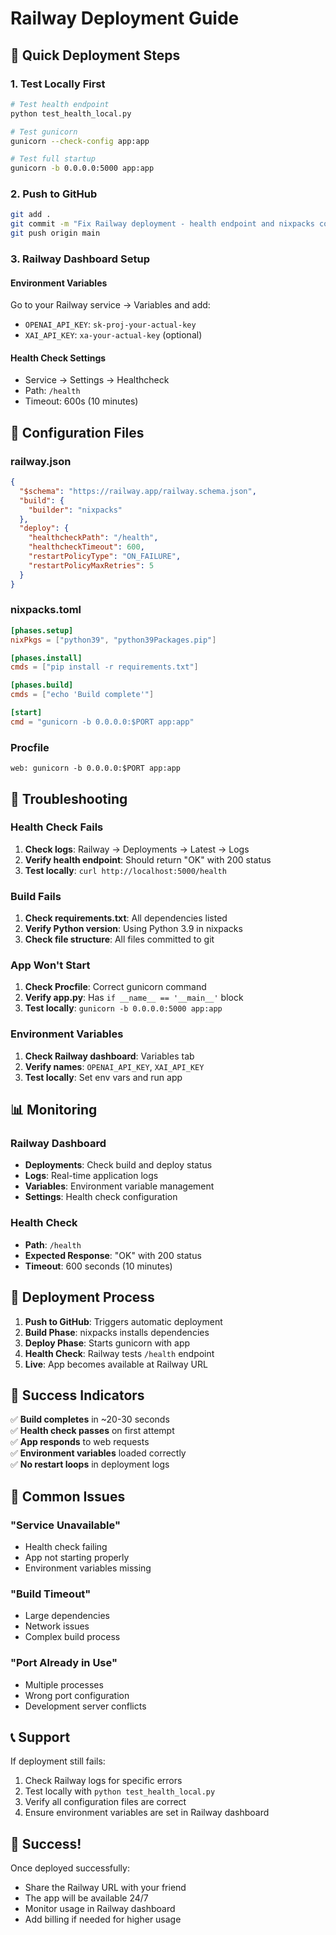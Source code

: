 # Railway Deployment Guide

## 🚀 Quick Deployment Steps

### 1. Test Locally First
```bash
# Test health endpoint
python test_health_local.py

# Test gunicorn
gunicorn --check-config app:app

# Test full startup
gunicorn -b 0.0.0.0:5000 app:app
```

### 2. Push to GitHub
```bash
git add .
git commit -m "Fix Railway deployment - health endpoint and nixpacks config"
git push origin main
```

### 3. Railway Dashboard Setup

#### Environment Variables
Go to your Railway service → Variables and add:
- `OPENAI_API_KEY`: `sk-proj-your-actual-key`
- `XAI_API_KEY`: `xa-your-actual-key` (optional)

#### Health Check Settings
- Service → Settings → Healthcheck
- Path: `/health`
- Timeout: 600s (10 minutes)

## 🔧 Configuration Files

### railway.json
```json
{
  "$schema": "https://railway.app/railway.schema.json",
  "build": {
    "builder": "nixpacks"
  },
  "deploy": {
    "healthcheckPath": "/health",
    "healthcheckTimeout": 600,
    "restartPolicyType": "ON_FAILURE",
    "restartPolicyMaxRetries": 5
  }
}
```

### nixpacks.toml
```toml
[phases.setup]
nixPkgs = ["python39", "python39Packages.pip"]

[phases.install]
cmds = ["pip install -r requirements.txt"]

[phases.build]
cmds = ["echo 'Build complete'"]

[start]
cmd = "gunicorn -b 0.0.0.0:$PORT app:app"
```

### Procfile
```
web: gunicorn -b 0.0.0.0:$PORT app:app
```

## 🐛 Troubleshooting

### Health Check Fails
1. **Check logs**: Railway → Deployments → Latest → Logs
2. **Verify health endpoint**: Should return "OK" with 200 status
3. **Test locally**: `curl http://localhost:5000/health`

### Build Fails
1. **Check requirements.txt**: All dependencies listed
2. **Verify Python version**: Using Python 3.9 in nixpacks
3. **Check file structure**: All files committed to git

### App Won't Start
1. **Check Procfile**: Correct gunicorn command
2. **Verify app.py**: Has `if __name__ == '__main__'` block
3. **Test locally**: `gunicorn -b 0.0.0.0:5000 app:app`

### Environment Variables
1. **Check Railway dashboard**: Variables tab
2. **Verify names**: `OPENAI_API_KEY`, `XAI_API_KEY`
3. **Test locally**: Set env vars and run app

## 📊 Monitoring

### Railway Dashboard
- **Deployments**: Check build and deploy status
- **Logs**: Real-time application logs
- **Variables**: Environment variable management
- **Settings**: Health check configuration

### Health Check
- **Path**: `/health`
- **Expected Response**: "OK" with 200 status
- **Timeout**: 600 seconds (10 minutes)

## 🔄 Deployment Process

1. **Push to GitHub**: Triggers automatic deployment
2. **Build Phase**: nixpacks installs dependencies
3. **Deploy Phase**: Starts gunicorn with app
4. **Health Check**: Railway tests `/health` endpoint
5. **Live**: App becomes available at Railway URL

## 🎯 Success Indicators

✅ **Build completes** in ~20-30 seconds  
✅ **Health check passes** on first attempt  
✅ **App responds** to web requests  
✅ **Environment variables** loaded correctly  
✅ **No restart loops** in deployment logs  

## 🚨 Common Issues

### "Service Unavailable"
- Health check failing
- App not starting properly
- Environment variables missing

### "Build Timeout"
- Large dependencies
- Network issues
- Complex build process

### "Port Already in Use"
- Multiple processes
- Wrong port configuration
- Development server conflicts

## 📞 Support

If deployment still fails:
1. Check Railway logs for specific errors
2. Test locally with `python test_health_local.py`
3. Verify all configuration files are correct
4. Ensure environment variables are set in Railway dashboard

## 🎉 Success!

Once deployed successfully:
- Share the Railway URL with your friend
- The app will be available 24/7
- Monitor usage in Railway dashboard
- Add billing if needed for higher usage 